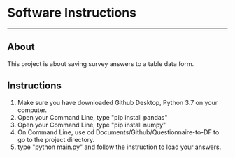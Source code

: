 # Software Instructions
_______________________
## About
This project is about saving survey answers to a table data form.

## Instructions
1. Make sure you have downloaded Github Desktop, Python 3.7 on your computer.
2. Open your Command Line, type "pip install pandas"
3. Open your Command Line, type "pip install numpy"
4. On Command Line, use cd Documents/Github/Questionnaire-to-DF to go to the project directory.
5. type "python main.py" and follow the instruction to load your answers.
